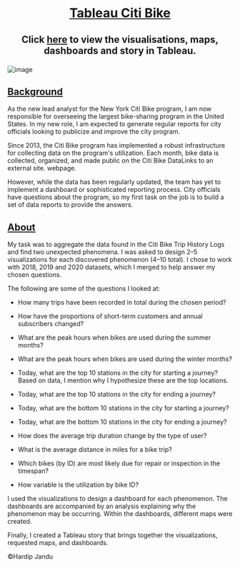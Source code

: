 # <p align="center"> <ins>Tableau Citi Bike</ins> </p>

## <p align="center"> Click [here](https://public.tableau.com/app/profile/hardip.jandu5326/vizzes) to view the visualisations, maps, dashboards and story in Tableau.</p>

   ![image](https://github.com/HJandu/tableau-citi-bike/assets/116304118/e24698e2-d321-4d3c-ab5c-f52849e38dd8)


## <ins>Background</ins>
As the new lead analyst for the New York Citi Bike program, I am now responsible for overseeing the largest bike-sharing program in the United States. In my new role, I am expected to generate regular reports for city officials looking to publicize and improve the city program.

Since 2013, the Citi Bike program has implemented a robust infrastructure for collecting data on the program's utilization. Each month, bike data is collected, organized, and made public on the Citi Bike DataLinks to an external site. webpage.

However, while the data has been regularly updated, the team has yet to implement a dashboard or sophisticated reporting process. City officials have questions about the program, so my first task on the job is to build a set of data reports to provide the answers.

## <ins>About</ins>
My task was to aggregate the data found in the Citi Bike Trip History Logs and find two unexpected phenomena. I was asked to design 2–5 visualizations for each discovered phenomenon (4–10 total). I chose to work with 2018, 2019 and 2020 datasets, which I merged to help answer my chosen questions. 

The following are some of the questions I looked at:

* How many trips have been recorded in total during the chosen period?

* How have the proportions of short-term customers and annual subscribers changed?

* What are the peak hours when bikes are used during the summer months?

* What are the peak hours when bikes are used during the winter months?

* Today, what are the top 10 stations in the city for starting a journey? Based on data, I mention why I hypothesize these are the top locations.

* Today, what are the top 10 stations in the city for ending a journey? 

* Today, what are the bottom 10 stations in the city for starting a journey? 

* Today, what are the bottom 10 stations in the city for ending a journey? 

* How does the average trip duration change by the type of user? 

* What is the average distance in miles for a bike trip?

* Which bikes (by ID) are most likely due for repair or inspection in the timespan?

* How variable is the utilization by bike ID?

I used the visualizations to design a dashboard for each phenomenon. The dashboards are accompanied by an analysis explaining why the phenomenon may be occurring. Within the dashboards, different maps were created. 

Finally, I created a Tableau story that brings together the visualizations, requested maps, and dashboards.


&copy;Hardip Jandu
